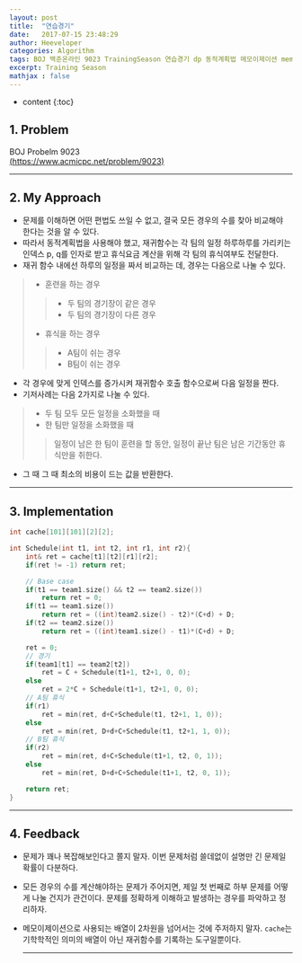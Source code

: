 ```yaml
---
layout: post
title:  "연습경기"
date:   2017-07-15 23:48:29
author: Heeveloper
categories: Algorithm
tags: BOJ 백준온라인 9023 TrainingSeason 연습경기 dp 동적계획법 메모이제이션 memoization
excerpt: Training Season
mathjax : false
---
```


* content
{:toc}

## 1. Problem
 BOJ Probelm 9023<br>
 [(https://www.acmicpc.net/problem/9023)](https://www.acmicpc.net/problem/9023)
<br>

---
## 2. My Approach
* 문제를 이해하면 어떤 편법도 쓰일 수 없고, 결국 모든 경우의 수를 찾아 비교해야 한다는 것을 알 수 있다.
* 따라서 동적계획법을 사용해야 했고, 재귀함수는 각 팀의 일정 하루하루를 가리키는 인덱스 p, q를 인자로 받고 휴식요금 계산을 위해 각 팀의 휴식여부도 전달한다.
* 재귀 함수 내에선 하루의 일정을 짜서 비교하는 데, 경우는 다음으로 나눌 수 있다.
> * 훈련을 하는 경우
> > * 두 팀의 경기장이 같은 경우
> > * 두 팀의 경기장이 다른 경우
> * 휴식을 하는 경우
> > * A팀이 쉬는 경우
> > * B팀이 쉬는 경우

* 각 경우에 맞게 인덱스를 증가시켜 재귀함수 호출 함수으로써 다음 일정을 짠다.
* 기저사례는 다음 2가지로 나눌 수 있다.
> * 두 팀 모두 모든 일정을 소화했을 때
> * 한 팀만 일정을 소화했을 때
> > 일정이 남은 한 팀이 훈련을 할 동안, 일정이 끝난 팀은 남은 기간동안 휴식만을 취한다.

* 그 때 그 때 최소의 비용이 드는 값을 반환한다.

---
## 3. Implementation

~~~c++
int cache[101][101][2][2];

int Schedule(int t1, int t2, int r1, int r2){
    int& ret = cache[t1][t2][r1][r2];
    if(ret != -1) return ret;

    // Base case
    if(t1 == team1.size() && t2 == team2.size())
        return ret = 0;
    if(t1 == team1.size())
        return ret = ((int)team2.size() - t2)*(C+d) + D;
    if(t2 == team2.size())
        return ret = ((int)team1.size() - t1)*(C+d) + D;

    ret = 0;
    // 경기
    if(team1[t1] == team2[t2])
        ret = C + Schedule(t1+1, t2+1, 0, 0);
    else
        ret = 2*C + Schedule(t1+1, t2+1, 0, 0);
    // A팀 휴식
    if(r1)
        ret = min(ret, d+C+Schedule(t1, t2+1, 1, 0));
    else
        ret = min(ret, D+d+C+Schedule(t1, t2+1, 1, 0));
    // B팀 휴식
    if(r2)
        ret = min(ret, d+C+Schedule(t1+1, t2, 0, 1));
    else
        ret = min(ret, D+d+C+Schedule(t1+1, t2, 0, 1));

    return ret;
}
~~~

---
## 4. Feedback
* 문제가 꽤나 복잡해보인다고 쫄지 말자. 이번 문제처럼 쓸데없이 설명만 긴 문제일 확률이 다분하다.
* 모든 경우의 수를 계산해야하는 문제가 주어지면, 제일 첫 번째로 하부 문제를 어떻게 나눌 건지가 관건이다. 문제를 정확하게 이해하고 발생하는 경우를 파악하고 정리하자.
* 메모이제이션으로 사용되는 배열이 2차원을 넘어서는 것에 주저하지 말자. `cache`는 기학학적인 의미의 배열이 아닌 재귀함수를 기록하는 도구일뿐이다.

  ---

